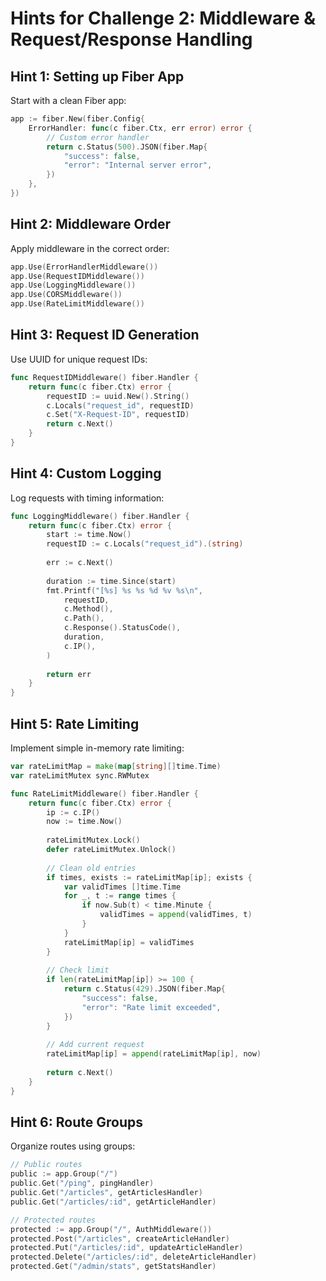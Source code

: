 # Hints for Challenge 2: Middleware & Request/Response Handling

## Hint 1: Setting up Fiber App

Start with a clean Fiber app:

```go
app := fiber.New(fiber.Config{
    ErrorHandler: func(c fiber.Ctx, err error) error {
        // Custom error handler
        return c.Status(500).JSON(fiber.Map{
            "success": false,
            "error": "Internal server error",
        })
    },
})
```

## Hint 2: Middleware Order

Apply middleware in the correct order:

```go
app.Use(ErrorHandlerMiddleware())
app.Use(RequestIDMiddleware())
app.Use(LoggingMiddleware())
app.Use(CORSMiddleware())
app.Use(RateLimitMiddleware())
```

## Hint 3: Request ID Generation

Use UUID for unique request IDs:

```go
func RequestIDMiddleware() fiber.Handler {
    return func(c fiber.Ctx) error {
        requestID := uuid.New().String()
        c.Locals("request_id", requestID)
        c.Set("X-Request-ID", requestID)
        return c.Next()
    }
}
```

## Hint 4: Custom Logging

Log requests with timing information:

```go
func LoggingMiddleware() fiber.Handler {
    return func(c fiber.Ctx) error {
        start := time.Now()
        requestID := c.Locals("request_id").(string)
        
        err := c.Next()
        
        duration := time.Since(start)
        fmt.Printf("[%s] %s %s %d %v %s\n",
            requestID,
            c.Method(),
            c.Path(),
            c.Response().StatusCode(),
            duration,
            c.IP(),
        )
        
        return err
    }
}
```

## Hint 5: Rate Limiting

Implement simple in-memory rate limiting:

```go
var rateLimitMap = make(map[string][]time.Time)
var rateLimitMutex sync.RWMutex

func RateLimitMiddleware() fiber.Handler {
    return func(c fiber.Ctx) error {
        ip := c.IP()
        now := time.Now()
        
        rateLimitMutex.Lock()
        defer rateLimitMutex.Unlock()
        
        // Clean old entries
        if times, exists := rateLimitMap[ip]; exists {
            var validTimes []time.Time
            for _, t := range times {
                if now.Sub(t) < time.Minute {
                    validTimes = append(validTimes, t)
                }
            }
            rateLimitMap[ip] = validTimes
        }
        
        // Check limit
        if len(rateLimitMap[ip]) >= 100 {
            return c.Status(429).JSON(fiber.Map{
                "success": false,
                "error": "Rate limit exceeded",
            })
        }
        
        // Add current request
        rateLimitMap[ip] = append(rateLimitMap[ip], now)
        
        return c.Next()
    }
}
```

## Hint 6: Route Groups

Organize routes using groups:

```go
// Public routes
public := app.Group("/")
public.Get("/ping", pingHandler)
public.Get("/articles", getArticlesHandler)
public.Get("/articles/:id", getArticleHandler)

// Protected routes
protected := app.Group("/", AuthMiddleware())
protected.Post("/articles", createArticleHandler)
protected.Put("/articles/:id", updateArticleHandler)
protected.Delete("/articles/:id", deleteArticleHandler)
protected.Get("/admin/stats", getStatsHandler)
```
